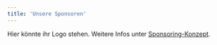 ```yaml
---
title: 'Unsere Sponsoren'
---
```



Hier könnte ihr Logo stehen.
Weitere Infos unter [Sponsoring-Konzept](/marketing/konzept).
